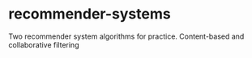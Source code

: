 # recommender-systems
Two recommender system algorithms for practice. Content-based and collaborative filtering
